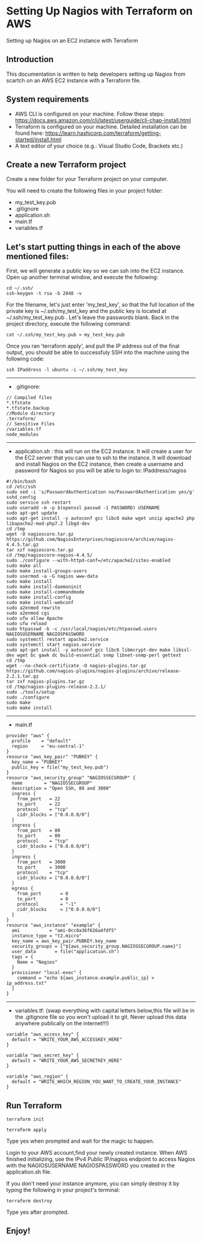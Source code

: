# Setting Up Nagios with Terraform on AWS
Setting up Nagios on an EC2 instance with Terraform

## Introduction
This documentation is written to help developers setting up Nagios from scartch on an AWS EC2 instance with a Terraform file.

## System requirements
- AWS CLI is configured on your machine. Follow these steps: https://docs.aws.amazon.com/cli/latest/userguide/cli-chap-install.html
- Terraform is configured on your machine. Detailed installation can be found here: https://learn.hashicorp.com/terraform/getting-started/install.html
- A text editor of your choice (e.g.: Visual Studio Code, Brackets etc.)

## Create a new Terraform project
Create a new folder for your Terraform project on your computer.

You will need to create the following files in your project folder:
* my_test_key.pub
* .gitignore
* application.sh
* main.tf
* variables.tf

Let's start putting things in each of the above mentioned files:
---
First, we will generate a public key so we can ssh into the EC2 instance.
Open up another terminal window, and execute the following:
```
cd ~/.ssh/
ssh-keygen -t rsa -b 2048 -v
```
For the filename, let's just enter 'my_test_key', so that the full location of the private key is ~/.ssh/my_test_key and the public key is located at ~/.ssh/my_test_key.pub . Let's leave the passwords blank.
Back in the project directory, execute the following command:
```
cat ~/.ssh/my_test_key.pub > my_test_key.pub
```

Once you ran 'terraform apply', and pull the IP address out of the final output, you should be able to successfuly SSH into the machine using the following code:
```
ssh IPaddress -l ubuntu -i ~/.ssh/my_test_key
```
---

- .gitignore:
```
// Compiled files
*.tfstate
*.tfstate.backup
//Module directory
.terraform/
// Sensitive Files
/variables.tf
node_modules
```
---

- application.sh : this will run on the EC2 instance. It will create a user for the EC2 server that you can use to ssh to the instance. It will download and install Nagios on the EC2 instance, then create a username and password for Nagios so you will be able to login to: IPaddress/nagios

```
#!/bin/bash
cd /etc/ssh
sudo sed -i 's/PasswordAuthentication no/PasswordAuthentication yes/g' sshd_config
sudo service ssh restart
sudo useradd -m -p $(openssl passwd -1 PASSWORD) USERNAME
sudo apt-get update
sudo apt-get install -y autoconf gcc libc6 make wget unzip apache2 php libapache2-mod-php7.2 libgd-dev
cd /tmp
wget -O nagioscore.tar.gz https://github.com/NagiosEnterprises/nagioscore/archive/nagios-4.4.5.tar.gz
tar xzf nagioscore.tar.gz
cd /tmp/nagioscore-nagios-4.4.5/
sudo ./configure --with-httpd-conf=/etc/apache2/sites-enabled
sudo make all
sudo make install-groups-users
sudo usermod -a -G nagios www-data
sudo make install
sudo make install-daemoninit
sudo make install-commandmode
sudo make install-config
sudo make install-webconf
sudo a2enmod rewrite
sudo a2enmod cgi
sudo ufw allow Apache
sudo ufw reload
sudo htpasswd -b -c /usr/local/nagios/etc/htpasswd.users NAGIOSUSERNAME NAGIOSPASSWORD
sudo systemctl restart apache2.service
sudo systemctl start nagios.service
sudo apt-get install -y autoconf gcc libc6 libmcrypt-dev make libssl-dev wget bc gawk dc build-essential snmp libnet-snmp-perl gettext
cd /tmp
wget --no-check-certificate -O nagios-plugins.tar.gz https://github.com/nagios-plugins/nagios-plugins/archive/release-2.2.1.tar.gz
tar zxf nagios-plugins.tar.gz
cd /tmp/nagios-plugins-release-2.2.1/
sudo ./tools/setup
sudo ./configure
sudo make
sudo make install
```
---

- main.tf 
```
provider "aws" {
  profile    = "default"
  region     = "eu-central-1"
}
resource "aws_key_pair" "PUBKEY" {
  key_name = "PUBKEY"
  public_key = file("my_test_key.pub")
}
resource "aws_security_group" "NAGIOSSECGROUP" {
  name        = "NAGIOSSECGROUP"
  description = "Open SSH, 80 and 3000"
  ingress {
    from_port   = 22
    to_port     = 22
    protocol    = "tcp"
    cidr_blocks = ["0.0.0.0/0"]
  }
  ingress {
    from_port   = 80
    to_port     = 80
    protocol    = "tcp"
    cidr_blocks = ["0.0.0.0/0"]
  }
  ingress {
    from_port   = 3000
    to_port     = 3000
    protocol    = "tcp"
    cidr_blocks = ["0.0.0.0/0"]
  }
  egress {
    from_port       = 0
    to_port         = 0
    protocol        = "-1"
    cidr_blocks     = ["0.0.0.0/0"]
  }
}
resource "aws_instance" "example" {
  ami           = "ami-0cc0a36f626a4fdf5"
  instance_type = "t2.micro"
  key_name = aws_key_pair.PUBKEY.key_name
  security_groups = ["${aws_security_group.NAGIOSSECGROUP.name}"]
  user_data       = file("application.sh")
  tags = {
    Name = "Nagios"
  }
  provisioner "local-exec" {
    command = "echo ${aws_instance.example.public_ip} > ip_address.txt"
  }
}
```
---

- variables.tf: (swap everything with capital letters below,this file will be in the .gitignore file so you won't upload it to git. Never upload this data anywhere publically on the internet!!!)
```
variable "aws_access_key" {
  default = "WRITE_YOUR_AWS_ACCESSKEY_HERE"
}

variable "aws_secret_key" {
  default = "WRITE_YOUR_AWS_SECRETKEY_HERE"
}

variable "aws_region" {
  default = "WRITE_WHICH_REGION_YOU_WANT_TO_CREATE_YOUR_INSTANCE"
}
```

## Run Terraform
```
terraform init
```
```
terraform apply
```
Type yes when prompted and wait for the magic to happen.

Login to your AWS account,find your newly created instance. When AWS finished initializing, use the IPv4 Public IP/nagios endpoint to access Nagios with the NAGIOSUSERNAME NAGIOSPASSWORD you created in the application.sh file.

If you don't need your instance anymore, you can simply destroy it by typing the following in your project's terminal:
```
terraform destroy
```
Type yes after prompted.

## Enjoy!



